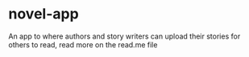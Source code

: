 # novel-app
An app to where authors and story writers can upload their stories for others to read, read more on the read.me file
